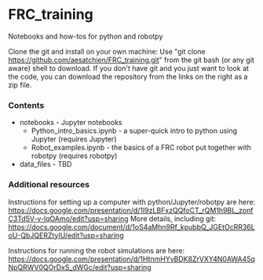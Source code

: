 # FRC_training
Notebooks and how-tos for python and robotpy

Clone the git and install on your own machine:
Use "git clone https://github.com/aesatchien/FRC_training.git" from the git bash (or any git aware) shell to download.  If you don't have git and you just want to look at the code, you can download the repository from the links on the right as a zip file.

### Contents
* notebooks - Jupyter notebooks 
  * Python_intro_basics.ipynb - a super-quick intro to python using Jupyter (requires Jupyter)
  * Robot_examples.ipynb  - the basics of a FRC robot put together with robotpy (requires robotpy)
* data_files - TBD


### Additional resources  
Instructions for setting up a computer with python/Jupyter/robotpy are here:
https://docs.google.com/presentation/d/1I9zLBFxzQQfoCT_rQM1h9BL_zonfC3Td5V-v-lqOAmo/edit?usp=sharing
More details, including git:
https://docs.google.com/document/d/1oS4aMhn9Rf_kpubbQ_JGEtOcRR36LoU-QbJQERZtyIU/edit?usp=sharing

Instructions for running the robot simulations are here:
https://docs.google.com/presentation/d/1HtnmHYvBDK8ZrVXY4N0AWA45qNpQRWV0QOrDxS_dWGc/edit?usp=sharing


  
  